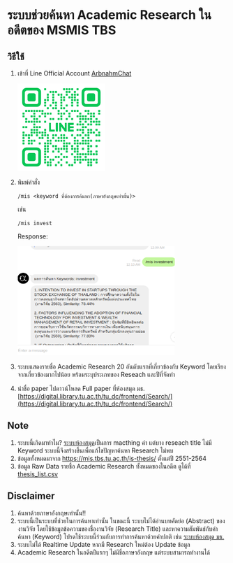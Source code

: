 # ระบบช่วยค้นหา Academic Research ในอดีตของ MSMIS TBS

## วิธีใช้
1. เข้าที่ Line Official Account [ArbnahmChat](https://lin.ee/PLopCTG)
    
    <img src="./asset/qr.png"  width="200" height="200">
2. พิมพ์คำสั่ง 
    ```
    /mis <keyword ที่ต้องการค้นหา(ภาษาอังกฤษเท่านั้น)>
    ```
    เช่น
    ```
    /mis invest
    ```
    Response:

    <img src="./asset/example-1.png"  width="360" height="250">
3. ระบบแสดงรายชื่อ Academic Research 20 อันดับแรกที่เกี่ยวข้องกับ Keyword โดยเรียงจากเกี่ยวข้องมากไปน้อย พร้อมระบุประเภทของ Reseach และปีที่จัดทำ
4. นำชื่อ paper ไปดาวน์โหลด Full paper ที่ห้องสมุด มธ. [https://digital.library.tu.ac.th/tu_dc/frontend/Search/](https://digital.library.tu.ac.th/tu_dc/frontend/Search/)



## Note
1. ระบบนี้เกิดมาทำไม? [ระบบห้องสมุด](https://digital.library.tu.ac.th/tu_dc/frontend/Search/)เป็นการ macthing คำ แต่บาง reseach title ไม่มี Keyword ระบบนี้จึงสร้างขึ้นเพื่อแก้ไขปัญหาค้นหา Research ไม่พบ
2. ข้อมูลทั้งหมดมาจาก https://mis.tbs.tu.ac.th/is-thesis/ ตั้งแต่ปี 2551-2564
3. ข้อมูล Raw Data รายชื่อ Academic Research ทั้งหมดของในอดีต ดูได้ที่ [thesis_list.csv](./thesis_list.csv)



## Disclaimer
1. ค้นหาด้วยภาษาอังกฤษเท่านั้น!!
2. ระบบนี้เป็นระบบที่ช่วยในการค้นหาเท่านั้น ในขณะนี้ ระบบไม่ได้อ่านบทคัดย่อ (Abstract) ของงานวิจัย โดยใช้ข้อมูลข้อความของชื่องานวิจัย (Research Title) และหาความสัมพันธ์กับคำค้นหา (Keyword) โปรดใช้ระบบนี้ร่วมกับการทำการค้นหาด้วยคำปกติ เช่น [ระบบห้องสมุด มธ.](https://digital.library.tu.ac.th/tu_dc/frontend/Search/)
3. ระบบไม่ได้ Realtime Update หากมี Research ใหม่ต้อง Update ข้อมูล
4. Academic Research ในอดีตปีแรกๆ ไม่มีชื่อภาษาอังกฤษ แต่ระบบสามารถทำงานได้